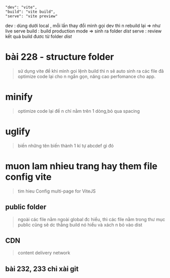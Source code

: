     "dev": "vite",
    "build": "vite build",
    "serve": "vite preview"

dev : dùng dưới local , mỗi lần thay đổi mình gọi dev thì n rebuild lại => như live serve
build : build production mode => sinh ra folder _dist_
serve : review kết quả build đươc từ folder _dist_

# bài 228 - structure folder

> sử dụng vite để khi mình goi lệnh build thì n sẽ auto sinh ra các file đã optimize code lại cho n ngắn gọn, nâng cao perfomance cho app.

# minify

> optimize code lại để n chỉ nằm trên 1 dòng,bỏ qua spacing

# uglify

> biến những tên biến thành 1 kí tự abcdef gì đó

# muon lam nhieu trang hay them file config vite

> tim hieu Config multi-page for ViteJS

## public folder

> ngoài các file nằm ngoài global đc hiểu, thì các file nằm trong thư mục public cũng sẽ dc thằng build nó hiểu và xách n bỏ vào dist

## CDN

> content delivery network

## bài 232, 233 chỉ xài git
